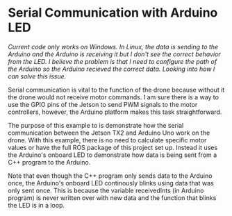 # Serial Communication with Arduino LED

*Current code only works on Windows. In Linux, the data is sending to the Arduino and the Arduino is receiving it but I don't see the correct behavior from the LED. I believe the problem is that I need to configure the path of the Arduino so the Arduino recieved the correct data. Looking into how I can solve this issue.*

Serial communication is vital to the function of the drone because without it the drone would not receive motor commands. I am sure there is a way to use the GPIO pins of the Jetson to send PWM signals to the motor controllers, however, the Arduino platform makes this task straightforward. 

The purpose of this example to is demonstrate how the serial communication between the Jetson TX2 and Arduino Uno work on the drone. With this example, there is no need to calculate specific motor values or have the full ROS package of this project set up. Instead it uses the Arduino's onboard LED to demonstrate how data is being sent from a C++ program to the Arduino.

Note that even though the C++ program only sends data to the Arduino once, the Arduino's onboard LED continously blinks using data that was only sent once. This is because the variable receivedInts (in Arduino program) is never written over with new data and the function that blinks the LED is in a loop.
